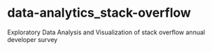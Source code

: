 # data-analytics_stack-overflow
Exploratory Data Analysis and Visualization of stack overflow annual developer survey
